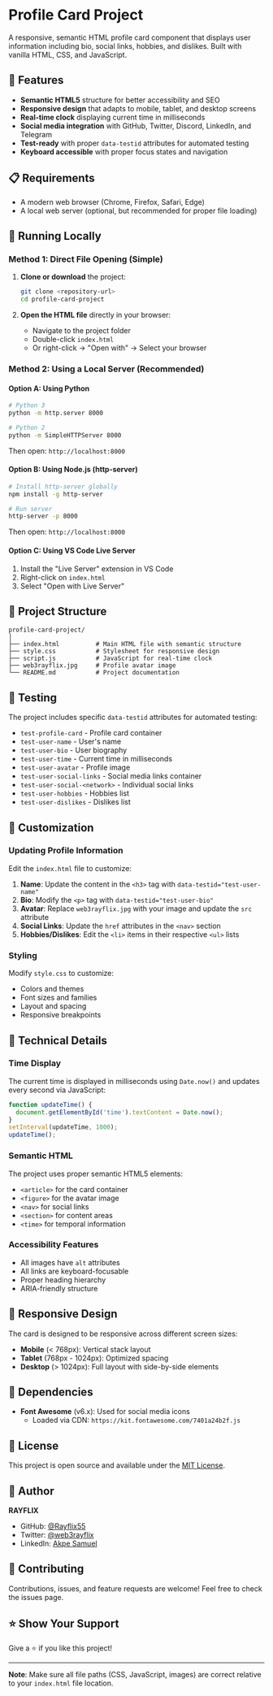 # Profile Card Project

A responsive, semantic HTML profile card component that displays user information including bio, social links, hobbies, and dislikes. Built with vanilla HTML, CSS, and JavaScript.

## 🎯 Features

- **Semantic HTML5** structure for better accessibility and SEO
- **Responsive design** that adapts to mobile, tablet, and desktop screens
- **Real-time clock** displaying current time in milliseconds
- **Social media integration** with GitHub, Twitter, Discord, LinkedIn, and Telegram
- **Test-ready** with proper `data-testid` attributes for automated testing
- **Keyboard accessible** with proper focus states and navigation

## 📋 Requirements

- A modern web browser (Chrome, Firefox, Safari, Edge)
- A local web server (optional, but recommended for proper file loading)

## 🚀 Running Locally

### Method 1: Direct File Opening (Simple)

1. **Clone or download** the project:
   ```bash
   git clone <repository-url>
   cd profile-card-project
   ```

2. **Open the HTML file** directly in your browser:
   - Navigate to the project folder
   - Double-click `index.html`
   - Or right-click → "Open with" → Select your browser

### Method 2: Using a Local Server (Recommended)

#### Option A: Using Python
```bash
# Python 3
python -m http.server 8000

# Python 2
python -m SimpleHTTPServer 8000
```
Then open: `http://localhost:8000`

#### Option B: Using Node.js (http-server)
```bash
# Install http-server globally
npm install -g http-server

# Run server
http-server -p 8000
```
Then open: `http://localhost:8000`

#### Option C: Using VS Code Live Server
1. Install the "Live Server" extension in VS Code
2. Right-click on `index.html`
3. Select "Open with Live Server"

## 📁 Project Structure

```
profile-card-project/
│
├── index.html          # Main HTML file with semantic structure
├── style.css           # Stylesheet for responsive design
├── script.js           # JavaScript for real-time clock
├── web3rayflix.jpg     # Profile avatar image
└── README.md           # Project documentation
```

## 🧪 Testing

The project includes specific `data-testid` attributes for automated testing:

- `test-profile-card` - Profile card container
- `test-user-name` - User's name
- `test-user-bio` - User biography
- `test-user-time` - Current time in milliseconds
- `test-user-avatar` - Profile image
- `test-user-social-links` - Social media links container
- `test-user-social-<network>` - Individual social links
- `test-user-hobbies` - Hobbies list
- `test-user-dislikes` - Dislikes list

## 🎨 Customization

### Updating Profile Information

Edit the `index.html` file to customize:

1. **Name**: Update the content in the `<h3>` tag with `data-testid="test-user-name"`
2. **Bio**: Modify the `<p>` tag with `data-testid="test-user-bio"`
3. **Avatar**: Replace `web3rayflix.jpg` with your image and update the `src` attribute
4. **Social Links**: Update the `href` attributes in the `<nav>` section
5. **Hobbies/Dislikes**: Edit the `<li>` items in their respective `<ul>` lists

### Styling

Modify `style.css` to customize:
- Colors and themes
- Font sizes and families
- Layout and spacing
- Responsive breakpoints

## 🔧 Technical Details

### Time Display
The current time is displayed in milliseconds using `Date.now()` and updates every second via JavaScript:

```javascript
function updateTime() {
  document.getElementById('time').textContent = Date.now();
}
setInterval(updateTime, 1000);
updateTime();
```

### Semantic HTML
The project uses proper semantic HTML5 elements:
- `<article>` for the card container
- `<figure>` for the avatar image
- `<nav>` for social links
- `<section>` for content areas
- `<time>` for temporal information

### Accessibility Features
- All images have `alt` attributes
- All links are keyboard-focusable
- Proper heading hierarchy
- ARIA-friendly structure

## 📱 Responsive Design

The card is designed to be responsive across different screen sizes:
- **Mobile** (< 768px): Vertical stack layout
- **Tablet** (768px - 1024px): Optimized spacing
- **Desktop** (> 1024px): Full layout with side-by-side elements

## 🔗 Dependencies

- **Font Awesome** (v6.x): Used for social media icons
  - Loaded via CDN: `https://kit.fontawesome.com/7401a24b2f.js`

## 📄 License

This project is open source and available under the [MIT License](LICENSE).

## 👤 Author

**RAYFLIX**
- GitHub: [@Rayflix55](https://github.com/Rayflix55)
- Twitter: [@web3rayflix](https://twitter.com/web3rayflix)
- LinkedIn: [Akpe Samuel](https://linkedin.com/in/akpe-samuel-993971329)

## 🤝 Contributing

Contributions, issues, and feature requests are welcome! Feel free to check the issues page.

## ⭐ Show Your Support

Give a ⭐️ if you like this project!

---

**Note**: Make sure all file paths (CSS, JavaScript, images) are correct relative to your `index.html` file location.
